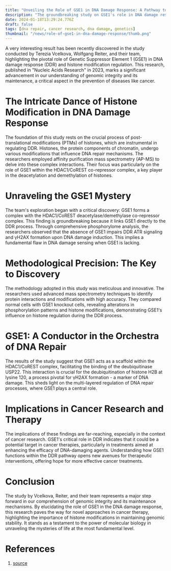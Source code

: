 ```yaml
---
title: "Unveiling the Role of GSE1 in DNA Damage Response: A Pathway to Understanding Genome Integrity"
description: "The groundbreaking study on GSE1's role in DNA damage response, shedding light on the intricate mechanisms of genomic integrity and their implications in medical research, particularly in cancer therapy."
date: 2024-01-18T13:29:24.776Z
draft: false
tags: [dna repair, cancer research, dna damage, genetics]
thumbnail: "/news/role-of-gse1-in-dna-damage-response/thumb.png"
---
```


A very interesting result has been recently discovered in the study conducted by Terezia Vcelkova, Wolfgang Reiter, and their team, highlighting the pivotal role of Genetic Suppressor Element 1 (GSE1) in DNA damage response (DDR) and histone modification regulation. This research, published in "Nucleic Acids Research" in 2023, marks a significant advancement in our understanding of genomic integrity and its maintenance, a critical aspect in the prevention of diseases like cancer.


# The Intricate Dance of Histone Modification in DNA Damage Response
The foundation of this study rests on the crucial process of post-translational modifications (PTMs) of histones, which are instrumental in regulating DDR. Histones, the protein components of chromatin, undergo various modifications that influence DNA repair mechanisms. The researchers employed affinity purification mass spectrometry (AP-MS) to delve into these complex interactions. Their focus was particularly on the role of GSE1 within the HDAC1/CoREST co-repressor complex, a key player in the deacetylation and demethylation of histones.

# Unraveling the GSE1 Mystery
The team's exploration began with a critical discovery: GSE1 forms a complex with the HDAC1/CoREST deacetylase/demethylase co-repressor complex. This finding is groundbreaking because it links GSE1 directly to the DDR process. Through comprehensive phosphorylome analysis, the researchers observed that the absence of GSE1 impairs DDR ATR signaling and γH2AX formation upon DNA damage induction. This implies a fundamental flaw in DNA damage sensing when GSE1 is lacking.

# Methodological Precision: The Key to Discovery
The methodology adopted in this study was meticulous and innovative. The researchers used advanced mass spectrometry techniques to identify protein interactions and modifications with high accuracy. They compared normal cells with GSE1 knockout cells, revealing alterations in phosphorylation patterns and histone modifications, demonstrating GSE1's influence on histone regulation during the DDR process.

# GSE1: A Conductor in the Orchestra of DNA Repair
The results of the study suggest that GSE1 acts as a scaffold within the HDAC1/CoREST complex, facilitating the binding of the deubiquitinase USP22. This interaction is crucial for the deubiquitination of histone H2B at lysine 120, a process pivotal for γH2AX formation - a marker of DNA damage. This sheds light on the multi-layered regulation of DNA repair processes, where GSE1 plays a central role.

#  Implications in Cancer Research and Therapy
The implications of these findings are far-reaching, especially in the context of cancer research. GSE1's critical role in DDR indicates that it could be a potential target in cancer therapies, particularly in treatments aimed at enhancing the efficacy of DNA-damaging agents. Understanding how GSE1 functions within the DDR pathway opens new avenues for therapeutic interventions, offering hope for more effective cancer treatments.

# Conclusion
The study by Vcelkova, Reiter, and their team represents a major step forward in our comprehension of genomic integrity and its maintenance mechanisms. By elucidating the role of GSE1 in the DNA damage response, this research paves the way for novel approaches in cancer therapy, highlighting the importance of histone modifications in maintaining genomic stability. It stands as a testament to the power of molecular biology in unraveling the mysteries of life at the most fundamental level.

# References

1. [source](https://academic.oup.com/nar/article/51/21/11748/7329474)